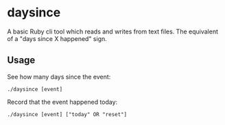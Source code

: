 # daysince

A basic Ruby cli tool which reads and writes from text files. The equivalent of a "days since X happened" sign.

## Usage

See how many days since the event:

```
./daysince [event]
```

Record that the event happened today:

```
./daysince [event] ["today" OR "reset"]
```
